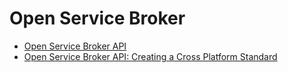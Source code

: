 
# Open Service Broker

 - [Open Service Broker API](https://www.openservicebrokerapi.org/)
 - [Open Service Broker API: Creating a Cross Platform Standard](https://www.youtube.com/watch?v=wNJ8jKUWGao)
